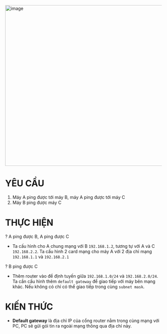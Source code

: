 <img width="784" height="516" alt="image" src="https://github.com/user-attachments/assets/04639e3f-2eb3-46a7-bc55-402abb10d879" />

# YÊU CẦU
1. Máy A ping được tới máy B,  máy A ping được tới máy C
2. Máy B ping được máy C

# THỰC HIỆN
? A ping được B, A ping được C
- Ta cấu hình cho A chung mạng với B `192.168.1.2`, tương tự với A và C `192.168.2.2`. Ta cấu hình 2 card mạng cho máy A với 2 địa chỉ mạng `192.168.1.1` và `192.168.2.1`

? B ping được C
- Thêm router vào để định tuyến giữa `192.168.1.0/24` và `192.168.2.0/24`. Ta cần cấu hình thêm `default gateway` để giao tiếp với máy bên mạng khác. Nếu không có chỉ có thể giao tiếp trong cùng `subnet mask`.

# KIẾN THỨC
- **Default gateway** là địa chỉ IP của cổng router nằm trong cùng mạng với PC, PC sẽ gửi gói tin ra ngoài mạng thông qua địa chỉ này.
